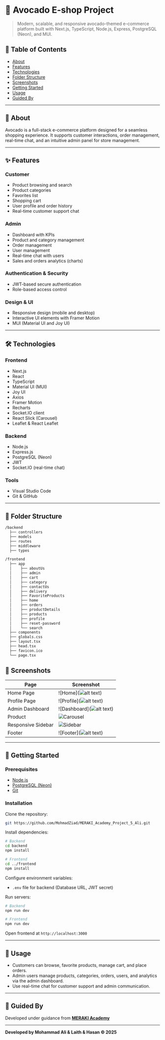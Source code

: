 # 🥑 Avocado E-shop Project

> Modern, scalable, and responsive avocado-themed e-commerce platform built with Next.js, TypeScript, Node.js, Express, PostgreSQL (Neon), and MUI.

## 📝 Table of Contents
- [About](#about)
- [Features](#features)
- [Technologies](#technologies)
- [Folder Structure](#folder-structure)
- [Screenshots](#screenshots)
- [Getting Started](#getting-started)
- [Usage](#usage)
- [Guided By](#guided-by)

---

## 📖 About

Avocado is a full-stack e-commerce platform designed for a seamless shopping experience. It supports customer interactions, order management, real-time chat, and an intuitive admin panel for store management.

---

## ✨ Features

### Customer
- Product browsing and search
- Product categories
- Favorites list
- Shopping cart
- User profile and order history
- Real-time customer support chat

### Admin
- Dashboard with KPIs
- Product and category management
- Order management
- User management
- Real-time chat with users
- Sales and orders analytics (charts)

### Authentication & Security
- JWT-based secure authentication
- Role-based access control

### Design & UI
- Responsive design (mobile and desktop)
- Interactive UI elements with Framer Motion
- MUI (Material UI and Joy UI)

---

## 🛠 Technologies

### Frontend
- Next.js
- React
- TypeScript
- Material UI (MUI)
- Joy UI
- Axios
- Framer Motion
- Recharts
- Socket.IO client
- React Slick (Carousel)
- Leaflet & React Leaflet

### Backend
- Node.js
- Express.js
- PostgreSQL (Neon)
- JWT
- Socket.IO (real-time chat)

### Tools
- Visual Studio Code
- Git & GitHub

---

## 📁 Folder Structure

```bash
/backend
  ├── controllers
  ├── models
  ├── routes
  ├── middleware
  ├── types

/frontend
  ├── app
  │    ├── aboutUs
  │    ├── admin
  │    ├── cart
  │    ├── category
  │    ├── contactUs
  │    ├── delivery
  │    ├── FavoriteProducts
  │    ├── home
  │    ├── orders
  │    ├── productDetails
  │    ├── products
  │    ├── profile
  │    ├── reset-password
  │    └── search
  ├── components
  ├── globals.css
  ├── layout.tsx
  ├── head.tsx
  ├── favicon.ico
  └── page.tsx
```


## 📸 Screenshots

| Page                  | Screenshot                      |
|-----------------------|---------------------------------|
| Home Page             | ![Home](![alt text](image.png))                      |
| Profile Page          | ![Profile](![alt text](image-1.png))                   |
| Admin Dashboard       | ![Dashboard](![alt text](image-2.png))                 |
| Product           | ![Carousel](#)                  |
| Responsive Sidebar    | ![Sidebar](#)                   |
| Footer                | ![Footer](![alt text](image-3.png))                    |



---

## 🚀 Getting Started

### Prerequisites

- [Node.js](https://nodejs.org/en)
- [PostgreSQL (Neon)](https://neon.tech)
- [Git](https://git-scm.com)

### Installation

Clone the repository:

```bash
git https://github.com/MohmadZiad/MERAKI_Academy_Project_5_Ali.git
```

Install dependencies:

```bash
# Backend
cd backend
npm install

# Frontend
cd ../frontend
npm install
```

Configure environment variables:
- `.env` file for backend (Database URL, JWT secret)

Run servers:

```bash
# Backend
npm run dev

# Frontend
npm run dev
```

Open frontend at `http://localhost:3000`

---

## 🎯 Usage

- Customers can browse, favorite products, manage cart, and place orders.
- Admin users manage products, categories, orders, users, and analytics via the admin dashboard.
- Use real-time chat for customer support and admin communication.

---

## 🏫 Guided By

Developed under guidance from **[MERAKI Academy](https://www.meraki-academy.org)**

---

**Developed by Mohammad Ali & Laith & Hasan ©️ 2025**
